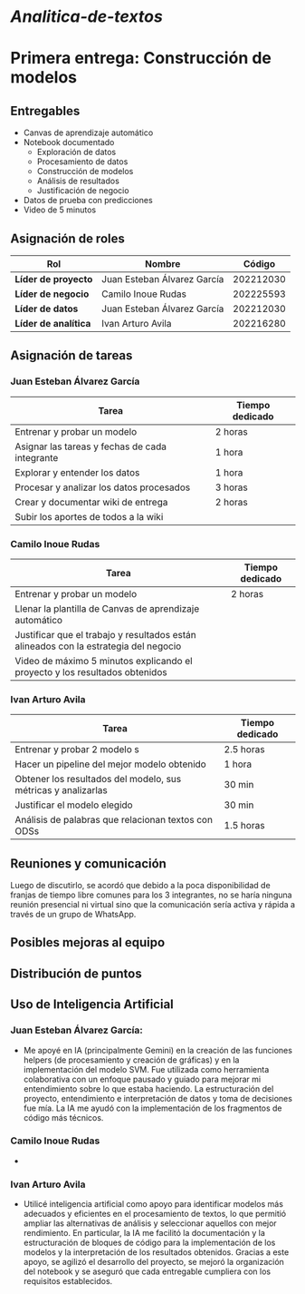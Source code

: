 # *Analitica-de-textos*
# **Primera entrega: Construcción de modelos**
## **Entregables**
* Canvas de aprendizaje automático
* Notebook documentado
  * Exploración de datos
  * Procesamiento de datos
  * Construcción de modelos
  * Análisis de resultados
  * Justificación de negocio
* Datos de prueba con predicciones
* Video de 5 minutos
## **Asignación de roles**
| **Rol**               | Nombre                       | Código     |
|-------------------|------------------------------|------------|
| **Líder de proyecto** | Juan Esteban Álvarez García    | 202212030  |
| **Líder de negocio**  | Camilo Inoue Rudas             | 202225593  |
| **Líder de datos**    | Juan Esteban Álvarez García    | 202212030  |
| **Líder de analítica**| Ivan Arturo Avila              | 202216280  |
## **Asignación de tareas**
### Juan Esteban Álvarez García
| Tarea                                                                | Tiempo dedicado |
|----------------------------------------------------------------------|-----------------|
| Entrenar y probar un modelo                                          |     2 horas     |
| Asignar las tareas y fechas de cada integrante                       |     1 hora      |
| Explorar y entender los datos                                        |     1 hora      |
| Procesar y analizar los datos procesados                             |     3 horas     |
| Crear y documentar wiki de entrega                                   |     2 horas     |
| Subir los aportes de todos a la wiki                                 |                 |

### Camilo Inoue Rudas
| Tarea                                                                | Tiempo dedicado |
|----------------------------------------------------------------------|-----------------|
| Entrenar y probar un modelo                                          |     2 horas     |
| Llenar la plantilla de Canvas de aprendizaje automático              |                 |
| Justificar que el trabajo y resultados están alineados con la estrategia del negocio |                 |
| Video de máximo 5 minutos explicando el proyecto y los resultados obtenidos |                 |

### Ivan Arturo Avila
| Tarea                                                                | Tiempo dedicado |
|----------------------------------------------------------------------|-----------------|
| Entrenar y probar 2 modelo s                                         |    2.5 horas    |
| Hacer un pipeline del mejor modelo obtenido                          |    1 hora       |
| Obtener los resultados del modelo, sus métricas y analizarlas        |    30 min       |
| Justificar el modelo elegido                                         |    30 min       |
| Análisis de palabras que relacionan textos con ODSs                  |    1.5 horas    |

## **Reuniones y comunicación**
Luego de discutirlo, se acordó que debido a la poca disponibilidad de franjas de tiempo libre comunes para los 3 integrantes, no se haría ninguna reunión presencial ni virtual sino que la comunicación sería activa y rápida a través de un grupo de WhatsApp.
## **Posibles mejoras al equipo**
## **Distribución de puntos**
## **Uso de Inteligencia Artificial**
### Juan Esteban Álvarez García:
* Me apoyé en IA (principalmente Gemini) en la creación de las funciones helpers (de procesamiento y creación de gráficas) y en la implementación del modelo SVM. Fue utilizada como herramienta colaborativa con un enfoque pausado y guiado para mejorar mi entendimiento sobre lo que estaba haciendo. La estructuración del proyecto, entendimiento e interpretación de datos y toma de decisiones fue mía. La IA me ayudó con la implementación de los fragmentos de código más técnicos.
### Camilo Inoue Rudas
* 
### Ivan Arturo Avila
* Utilicé inteligencia artificial como apoyo para identificar modelos más adecuados y eficientes en el procesamiento de textos, lo que permitió ampliar las alternativas de análisis y seleccionar aquellos con mejor rendimiento. En particular, la IA me facilitó la documentación y la estructuración de bloques de código para la implementación de los modelos y la interpretación de los resultados obtenidos. Gracias a este apoyo, se agilizó el desarrollo del proyecto, se mejoró la organización del notebook y se aseguró que cada entregable cumpliera con los requisitos establecidos.
